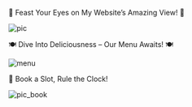 👀 Feast Your Eyes on My Website’s Amazing View! 👀

![pic](https://github.com/user-attachments/assets/9ff0ed9e-2ea3-492a-98d8-c978067385b6)









🍽️ Dive Into Deliciousness – Our Menu Awaits! 🍽️

![menu](https://github.com/user-attachments/assets/ac6f42b2-204c-4670-8146-0e42b75b9b60)











📅 Book a Slot, Rule the Clock!

![pic_book](https://github.com/user-attachments/assets/fd2bafb1-6b26-4991-8466-83a389ec787c)
